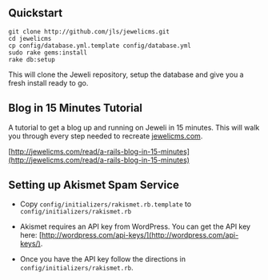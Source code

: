 ## Quickstart

    git clone http://github.com/jls/jewelicms.git
    cd jewelicms
    cp config/database.yml.template config/database.yml
    sudo rake gems:install
    rake db:setup
    
This will clone the Jeweli repository, setup the database and give you a fresh install ready to go. 

## Blog in 15 Minutes Tutorial

A tutorial to get a blog up and running on Jeweli in 15 minutes.  This will walk you through every step needed to recreate [jewelicms.com](http://jewelicms.com).

[http://jewelicms.com/read/a-rails-blog-in-15-minutes](http://jewelicms.com/read/a-rails-blog-in-15-minutes)

## Setting up Akismet Spam Service

*  Copy `config/initializers/rakismet.rb.template` to `config/initializers/rakismet.rb`

*  Akismet requires an API key from WordPress.  You can get the API key here: [http://wordpress.com/api-keys/](http://wordpress.com/api-keys/).  

*  Once you have the API key follow the directions in `config/initializers/rakismet.rb`.

